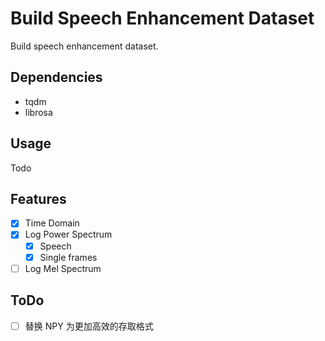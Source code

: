 # Build Speech Enhancement Dataset

Build speech enhancement dataset.

## Dependencies 

- tqdm
- librosa

## Usage

Todo

## Features

- [x] Time Domain
- [x] Log Power Spectrum
    - [x] Speech
    - [x] Single frames
- [ ] Log Mel Spectrum

## ToDo

- [ ] 替换 NPY 为更加高效的存取格式
